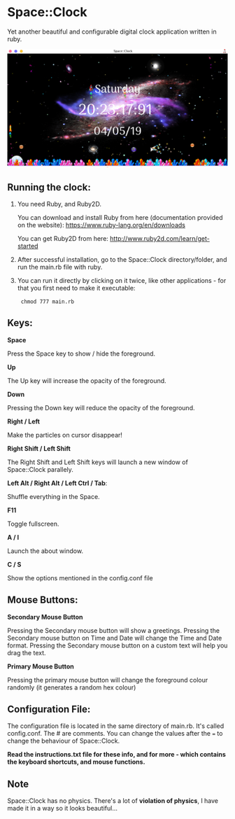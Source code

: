 # Space::Clock
Yet another beautiful and configurable digital clock application written in ruby.

![spce clock](https://github.com/Souravgoswami/Space-Clock/blob/master/Screenshots/Screenshot%20from%202019-05-04%2020-23-17.png)


## Running the clock:
  1. You need Ruby, and Ruby2D.
         
        You can download and install Ruby from here (documentation provided on the website):
              https://www.ruby-lang.org/en/downloads
         
        You can get Ruby2D from here:
              http://www.ruby2d.com/learn/get-started
             
  2. After successful installation, go to the Space::Clock directory/folder, and run the main.rb file with ruby.
  3. You can run it directly by clicking on it twice, like other applications - for that you first need to make it executable:
  
          chmod 777 main.rb

## Keys:

  **Space**
  
   Press the Space key to show / hide the foreground.

  **Up**

   The Up key will increase the opacity of the foreground.

  **Down**

   Pressing the Down key will reduce the opacity of the foreground.

  **Right / Left**

   Make the particles on cursor disappear!

  **Right Shift / Left Shift**

   The Right Shift and Left Shift keys will launch a new window of Space::Clock parallely.

  **Left Alt / Right Alt / Left Ctrl / Tab**:

   Shuffle everything in the Space.

  **F11**

   Toggle fullscreen.

  **A / I**

   Launch the about window.

  **C / S**

   Show the options mentioned in the config.conf file

## Mouse Buttons:

  **Secondary Mouse Button**
  
   Pressing the Secondary mouse button will show a greetings.
   Pressing the Secondary mouse button on Time and Date will change the Time and Date format.
   Pressing the Secondary mouse button on a custom text will help you drag the text.
      
  **Primary Mouse Button**

   Pressing the primary mouse button will change the foreground colour randomly (it generates a random hex colour)

## Configuration File:

   The configuration file is located in the same directory of main.rb. It's called config.conf. The # are comments.
   You can change the values after the `=` to change the behaviour of Space::Clock.

**Read the instructions.txt file for these info, and for more - which contains the keyboard shortcuts, and mouse functions.**

## Note

  Space::Clock has no physics. There's a lot of **violation of physics**, I have made it in a way so it looks beautiful...
